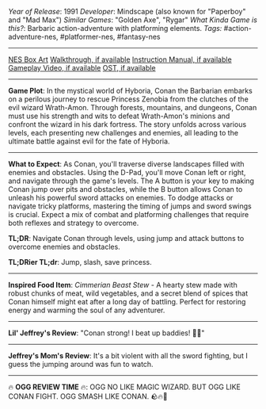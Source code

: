 *Year of Release*: 1991
*Developer*: Mindscape (also known for "Paperboy" and "Mad Max")
*Similar Games*: "Golden Axe", "Rygar"
*What Kinda Game is this?*: Barbaric action-adventure with platforming elements.
*Tags:* #action-adventure-nes, #platformer-nes, #fantasy-nes

---
[NES Box Art](https://www.google.com/search?tbm=isch&q=NES+Box+Art+Conan) 
[Walkthrough, if available](https://www.google.com/search?q=Walkthrough+NES+Conan)
[Instruction Manual, if available](https://www.google.com/search?q=NES+Instruction+Manual+Conan)
[Gameplay Video, if available](https://www.youtube.com/results?search_query=gameplay+NES+Conan) 
[OST, if available](https://www.youtube.com/results?search_query=gameplay+NES+Conan+OST)

- - -
**Game Plot**: In the mystical world of Hyboria, Conan the Barbarian embarks on a perilous journey to rescue Princess Zenobia from the clutches of the evil wizard Wrath-Amon. Through forests, mountains, and dungeons, Conan must use his strength and wits to defeat Wrath-Amon's minions and confront the wizard in his dark fortress. The story unfolds across various levels, each presenting new challenges and enemies, all leading to the ultimate battle against evil for the fate of Hyboria.

- - -
**What to Expect**: As Conan, you'll traverse diverse landscapes filled with enemies and obstacles. Using the D-Pad, you'll move Conan left or right, and navigate through the game's levels. The A button is your key to making Conan jump over pits and obstacles, while the B button allows Conan to unleash his powerful sword attacks on enemies. To dodge attacks or navigate tricky platforms, mastering the timing of jumps and sword swings is crucial. Expect a mix of combat and platforming challenges that require both reflexes and strategy to overcome.

**TL;DR**: Navigate Conan through levels, using jump and attack buttons to overcome enemies and obstacles.

**TL;DRier TL;dr**: Jump, slash, save princess.

---
**Inspired Food Item**: *Cimmerian Beast Stew* - A hearty stew made with robust chunks of meat, wild vegetables, and a secret blend of spices that Conan himself might eat after a long day of battling. Perfect for restoring energy and warming the soul of any adventurer.

---
**Lil' Jeffrey's Review**: "Conan strong! I beat up baddies! 💪🐉"

---
**Jeffrey's Mom's Review**: It's a bit violent with all the sword fighting, but I guess the jumping around was fun to watch. 

---
🔥 **OGG REVIEW TIME** 🔥: OGG NO LIKE MAGIC WIZARD. BUT OGG LIKE CONAN FIGHT. OGG SMASH LIKE CONAN. 🪨🔥💪